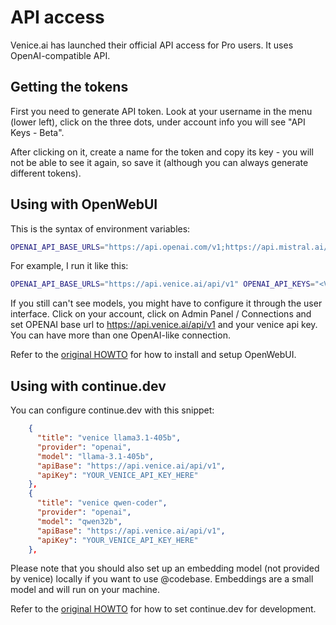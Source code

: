 # API access

Venice.ai has launched their official API access for Pro users. It uses OpenAI-compatible API.

## Getting the tokens

First you need to generate API token. Look at your username in the menu (lower left), click on the three dots, under account info you will see "API Keys - Beta".

After clicking on it, create a name for the token and copy its key - you will not be able to see it again, so save it (although you can always generate different tokens).

## Using with OpenWebUI

This is the syntax of environment variables:

```bash
OPENAI_API_BASE_URLS="https://api.openai.com/v1;https://api.mistral.ai/v1" OPENAI_API_KEYS="<OPENAI_API_KEY_1>;<OPENAI_API_KEY_2>"
```

For example, I run it like this:

```bash
OPENAI_API_BASE_URLS="https://api.venice.ai/api/v1" OPENAI_API_KEYS="<VENICE_API_KEY_HERE>" OLLAMA_BASE_URLS="http://127.0.0.1:11434" ENABLE_RAG_WEB_SEARCH=true RAG_WEB_SEARCH_ENGINE=duckduckgo open-webui serve --port 8082
```

If you still can't see models, you might have to configure it through the user interface. Click on your account, click on Admin Panel / Connections
and set OPENAI base url to https://api.venice.ai/api/v1 and your venice api key. You can have more than one OpenAI-like connection.

Refer to the [original HOWTO](README.md) for how to install and setup OpenWebUI.

## Using with continue.dev

You can configure continue.dev with this snippet:

```json
    {
      "title": "venice llama3.1-405b",
      "provider": "openai",
      "model": "llama-3.1-405b",
      "apiBase": "https://api.venice.ai/api/v1",
      "apiKey": "YOUR_VENICE_API_KEY_HERE"
    },
    {
      "title": "venice qwen-coder",
      "provider": "openai",
      "model": "qwen32b",
      "apiBase": "https://api.venice.ai/api/v1",
      "apiKey": "YOUR_VENICE_API_KEY_HERE"
    },

```

Please note that you should also set up an embedding model (not provided by venice) locally if you want to use @codebase.
Embeddings are a small model and will run on your machine.

Refer to the [original HOWTO](README.md) for how to set continue.dev for development.
